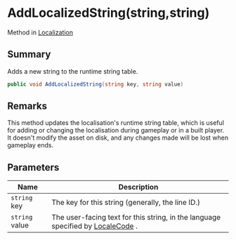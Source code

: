 # AddLocalizedString(string,string)

Method in [Localization](yarn.unity.localization.md)

## Summary

Adds a new string to the runtime string table.

```csharp
public void AddLocalizedString(string key, string value)
```

## Remarks

This method updates the localisation's runtime string table, which is useful for adding or changing the localisation during gameplay or in a built player. It doesn't modify the asset on disk, and any changes made will be lost when gameplay ends.

## Parameters

| Name           | Description                                                                                                              |
| -------------- | ------------------------------------------------------------------------------------------------------------------------ |
| `string` key   | The key for this string (generally, the line ID.)                                                                        |
| `string` value | The user-facing text for this string, in the language specified by [LocaleCode](yarn.unity.localization.localecode.md) . |
